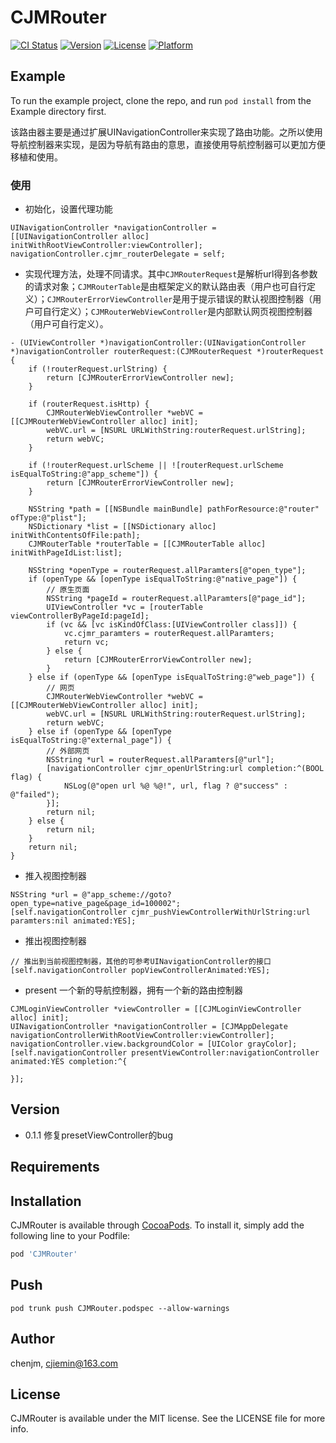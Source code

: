 # CJMRouter

[![CI Status](https://img.shields.io/travis/chenjm/CJMRouter.svg?style=flat)](https://travis-ci.org/chenjm/CJMRouter)
[![Version](https://img.shields.io/cocoapods/v/CJMRouter.svg?style=flat)](https://cocoapods.org/pods/CJMRouter)
[![License](https://img.shields.io/cocoapods/l/CJMRouter.svg?style=flat)](https://cocoapods.org/pods/CJMRouter)
[![Platform](https://img.shields.io/cocoapods/p/CJMRouter.svg?style=flat)](https://cocoapods.org/pods/CJMRouter)

## Example

To run the example project, clone the repo, and run `pod install` from the Example directory first.

该路由器主要是通过扩展UINavigationController来实现了路由功能。之所以使用导航控制器来实现，是因为导航有路由的意思，直接使用导航控制器可以更加方便移植和使用。

### 使用

- 初始化，设置代理功能

```objc
UINavigationController *navigationController = [[UINavigationController alloc] initWithRootViewController:viewController];
navigationController.cjmr_routerDelegate = self;
```

- 实现代理方法，处理不同请求。其中`CJMRouterRequest`是解析url得到各参数的请求对象；`CJMRouterTable`是由框架定义的默认路由表（用户也可自行定义）；`CJMRouterErrorViewController`是用于提示错误的默认视图控制器（用户可自行定义）；`CJMRouterWebViewController`是内部默认网页视图控制器（用户可自行定义）。

```objc
- (UIViewController *)navigationController:(UINavigationController *)navigationController routerRequest:(CJMRouterRequest *)routerRequest {
    if (!routerRequest.urlString) {
        return [CJMRouterErrorViewController new];
    }
        
    if (routerRequest.isHttp) {
        CJMRouterWebViewController *webVC = [[CJMRouterWebViewController alloc] init];
        webVC.url = [NSURL URLWithString:routerRequest.urlString];
        return webVC;
    }

    if (!routerRequest.urlScheme || ![routerRequest.urlScheme isEqualToString:@"app_scheme"]) {
        return [CJMRouterErrorViewController new];
    }

    NSString *path = [[NSBundle mainBundle] pathForResource:@"router" ofType:@"plist"];
    NSDictionary *list = [[NSDictionary alloc] initWithContentsOfFile:path];
    CJMRouterTable *routerTable = [[CJMRouterTable alloc] initWithPageIdList:list];
    
    NSString *openType = routerRequest.allParamters[@"open_type"];
    if (openType && [openType isEqualToString:@"native_page"]) {
        // 原生页面
        NSString *pageId = routerRequest.allParamters[@"page_id"];
        UIViewController *vc = [routerTable viewControllerByPageId:pageId];
        if (vc && [vc isKindOfClass:[UIViewController class]]) {
            vc.cjmr_paramters = routerRequest.allParamters;
            return vc;
        } else {
            return [CJMRouterErrorViewController new];
        }
    } else if (openType && [openType isEqualToString:@"web_page"]) {
        // 网页
        CJMRouterWebViewController *webVC = [[CJMRouterWebViewController alloc] init];
        webVC.url = [NSURL URLWithString:routerRequest.urlString];
        return webVC;
    } else if (openType && [openType isEqualToString:@"external_page"]) {
        // 外部网页
        NSString *url = routerRequest.allParamters[@"url"];
        [navigationController cjmr_openUrlString:url completion:^(BOOL flag) {
            NSLog(@"open url %@ %@!", url, flag ? @"success" : @"failed");
        }];
        return nil;
    } else {
        return nil;
    }
    return nil;
}
```

- 推入视图控制器

```objc
NSString *url = @"app_scheme://goto?open_type=native_page&page_id=100002";
[self.navigationController cjmr_pushViewControllerWithUrlString:url paramters:nil animated:YES];
```
- 推出视图控制器

```objc
// 推出到当前视图控制器，其他的可参考UINavigationController的接口
[self.navigationController popViewControllerAnimated:YES];
```

- present 一个新的导航控制器，拥有一个新的路由控制器

```objc
CJMLoginViewController *viewController = [[CJMLoginViewController alloc] init];
UINavigationController *navigationController = [CJMAppDelegate navigationControllerWithRootViewController:viewController];
navigationController.view.backgroundColor = [UIColor grayColor];
[self.navigationController presentViewController:navigationController animated:YES completion:^{
    
}];
```

## Version

- 0.1.1 修复presetViewController的bug



## Requirements

## Installation

CJMRouter is available through [CocoaPods](https://cocoapods.org). To install
it, simply add the following line to your Podfile:

```ruby
pod 'CJMRouter'
```

## Push

```shell
pod trunk push CJMRouter.podspec --allow-warnings
```

## Author

chenjm, cjiemin@163.com

## License

CJMRouter is available under the MIT license. See the LICENSE file for more info.
